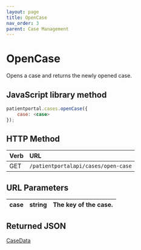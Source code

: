 ```yaml
---
layout: page
title: OpenCase
nav_order: 3
parent: Case Management
---
```


# OpenCase

Opens a case and returns the newly opened case.

## JavaScript library method

```javascript
patientportal.cases.openCase({
    case: <case>
});
```

## HTTP Method

| Verb | URL                                               |
|:-----|:--------------------------------------------------|
| GET | `/patientportalapi/cases/open-case` |

## URL Parameters

| case | string | The key of the case. |
| --- | --- | --- |

## Returned JSON

[CaseData](#_CaseData)
